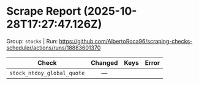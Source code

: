 # Scrape Report (2025-10-28T17:27:47.126Z)

Group: `stocks`  |  Run: https://github.com/AlbertoRoca96/scraping-checks-scheduler/actions/runs/18883601370

| Check | Changed | Keys | Error |
|---|:---:|:--|:--|
| `stock_ntdoy_global_quote` | — |  |  |
